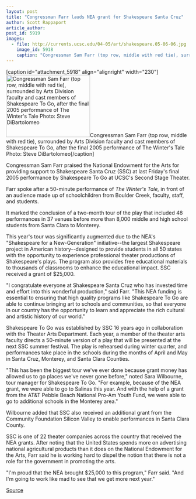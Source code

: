 ```yaml
---
layout: post
title: "Congressman Farr lauds NEA grant for Shakespeare Santa Cruz"
author: Scott Rappaport
article_author: 
post_id: 5919
images:
  - file: http://currents.ucsc.edu/04-05/art/shakespeare.05-06-06.jpg
    image_id: 5918
    caption: "Congressman Sam Farr (top row, middle with red tie), surrounded by Arts Division faculty and cast members of Shakespeare To Go, after the final 2005 performance of The Winter's Tale Photo: Steve DiBartolomeo"
---
```


[caption id="attachment_5918" align="alignright" width="230"]<a href="http://dev-ucsc-news.pantheonsite.io/wp-content/uploads/2005/06/shakespeare.05-06-06.jpg"><img class="size-full wp-image-5918" src="http://dev-ucsc-news.pantheonsite.io/wp-content/uploads/2005/06/shakespeare.05-06-06.jpg" alt="Congressman Sam Farr (top row, middle with red tie), surrounded by Arts Division faculty and cast members of Shakespeare To Go, after the final 2005 performance of The Winter's Tale Photo: Steve DiBartolomeo" width="230" height="170" /></a>Congressman Sam Farr (top row, middle with red tie), surrounded by Arts Division faculty and cast members of Shakespeare To Go, after the final 2005 performance of The Winter's Tale Photo: Steve DiBartolomeo[/caption]
<a name="content" id="content"></a>
<p>
  Congressman Sam Farr praised the National Endowment for the Arts for providing support to Shakespeare Santa Cruz (SSC) at last Friday's final 2005 performance by Shakespeare To Go at UCSC's Second Stage Theater.
</p>
<p>
  Farr spoke after a 50-minute performance of <i>The Winter's Tale,</i> in front of an audience made up of schoolchildren from Boulder Creek, faculty, staff, and students.
</p>
<p>
  It marked the conclusion of a two-month tour of the play that included 48 performances in 37 venues before more than 8,000 middle and high school students from Santa Clara to Monterey.<br>
</p>
<p>
  This year's tour was significantly augmented due to the NEA's "Shakespeare for a New-Generation" initiative--the largest Shakespeare project in American history--designed to provide students in all 50 states with the opportunity to experience professional theater productions of Shakespeare's plays. The program also provides free educational materials to thousands of classrooms to enhance the educational impact. SSC received a grant of $25,000.<br>
</p>
<p>
  "I congratulate everyone at Shakespeare Santa Cruz who has invested time and effort into this wonderful production," said Farr. "This NEA funding is essential to ensuring that high quality programs like Shakespeare To Go are able to continue bringing art to schools and communities, so that everyone in our country has the opportunity to learn and appreciate the rich cultural and artistic history of our world."<br>
</p>
<p>
  Shakespeare To Go was established by SSC 16 years ago in collaboration with the Theater Arts Department. Each year, a member of the theater arts faculty directs a 50-minute version of a play that will be presented at the next SSC summer festival. The play is rehearsed during winter quarter, and performances take place in the schools during the months of April and May in Santa Cruz, Monterey, and Santa Clara Counties.<br>
</p>
<p>
  "This has been the biggest tour we've ever done because grant money has allowed us to go places we've never gone before," noted Sara Wilbourne, tour manager for Shakespeare To Go. "For example, because of the NEA grant, we were able to go to Salinas this year. And with the help of a grant from the AT&amp;T Pebble Beach National Pro-Am Youth Fund, we were able to go to additional schools in the Monterey area."<br>
</p>
<p>
  Wilbourne added that SSC also received an additional grant from the Community Foundation Silicon Valley to enable performances in Santa Clara County.<br>
</p>
<p>
  SSC is one of 22 theater companies across the country that received the NEA grants. After noting that the United States spends more on advertising national agricultural products than it does on the National Endowment for the Arts, Farr said he is working hard to dispel the notion that there is not a role for the government in promoting the arts.<br>
</p>
<p>
  "I'm proud that the NEA brought $25,000 to this program," Farr said. "And I'm going to work like mad to see that we get more next year."<br>
</p>
<p><a href="http://www1.ucsc.edu/currents/04-05/06-06/nea.asp" title="Permalink to nea">Source</a></p>
